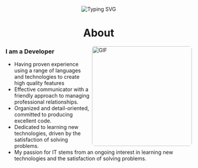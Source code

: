 <!---
# About Me
- Effective communicator with a friendly approach to managing professional relationships.
- Organized and detail-oriented, committed to producing excellent code.
- Dedicated to learning new technologies, driven by the satisfaction of solving problems.
- My passion for IT stems from an ongoing interest in learning new technologies and the satisfaction of solving problems.


# ⚡️Favorite languages and tools

<div>
<img height="200rem"alt="beescuit9510's Github Stats" src="https://github-readme-stats.vercel.app/api/top-langs?username=beescuit9510&langs_count=10&show_icons=true&locale=en&layout=donut"/>
</div>
--->



<div align="center">
 
![Typing SVG](https://readme-typing-svg.herokuapp.com?font=Architects+Daughter&size=45&height=80&width=700&center=true&vCenter=true&lines=Hey!+fellow+developers!;I'm+a+Java+Developer!;I'm+a+JS+Developer!)

</div>

<div align="center">
 
# About
</div>

<img align="right" margin-top="20px" height="270px" alt="GIF" style="border-radius:7px" src="https://cdn.dribbble.com/users/1059583/screenshots/4171367/coding-freak.gif" />

### I am a Developer
- Having proven experience using a range of languages and technologies to create high quality features
- Effective communicator with a friendly approach to managing professional relationships.
- Organized and detail-oriented, committed to producing excellent code.
- Dedicated to learning new technologies, driven by the satisfaction of solving problems.
- My passion for IT stems from an ongoing interest in learning new technologies and the satisfaction of solving problems.


<!---
<div align="center">

# Github Stats 📊

<br>

<div>
<img height="200rem" alt="beescuit9510's Github Stats" src="https://github-readme-streak-stats.herokuapp.com/?user=beescuit9510"/>
<img height="200rem"alt="beescuit9510's Github Stats" src="https://github-readme-stats.vercel.app/api/top-langs?username=beescuit9510&langs_count=10&show_icons=true&locale=en&layout=donut"/>
</div>
<img alt="beescuit9510's Github Stats" src="https://github-readme-stats.vercel.app/api?username=beescuit9510&show_icons=true&count_private=true"/>

# ⚙️🛠️ Tech Stack 🪓

<p>
 <img height="27rem" src="https://img.shields.io/badge/JavaScript-F7DF1E?style=flat&logo=JavaScript&logoColor=black"/>
 &nbsp;&nbsp;
 <img height="27rem"  src="https://img.shields.io/badge/TypeScript-3178C6?style=flat&logo=TypeScript&logoColor=white"/>
 &nbsp;&nbsp;
 <img height="27rem"  src="https://img.shields.io/badge/Java-blue?style=flat&logo=Java&logoColor=white"/>
</p>

<p>
 <img height="27rem"  src="https://img.shields.io/badge/React-white?style=flat&logo=React&logoColor=61DAFB"/>
 &nbsp;&nbsp;
 <img height="27rem"  src="https://img.shields.io/badge/Redux-pink?style=flat&logo=Redux&logoColor=764ABC"/>
 &nbsp;&nbsp;
 <img height="27rem"  src="https://img.shields.io/badge/Recoil-white?style=flat&logo=Recoil&logoColor"/>
 &nbsp;&nbsp;
 <img height="27rem"  src="https://img.shields.io/badge/Next-white?style=flat&logo=nextdotjs&logoColor=black"/>
</p>
 
<p>
 <img height="27rem"  src="https://img.shields.io/badge/HTML5-E34F26?style=flat&logo=html5&logoColor=white"/>
 &nbsp;&nbsp;
 <img height="27rem"  src="https://img.shields.io/badge/CSS3-1572B6?style=flat&logo=css3&logoColor=white"/>
 &nbsp;&nbsp;
 <img height="27rem"  src="https://img.shields.io/badge/Scss-green?style=flat&logo=Sass&logoColor=CC6699"/>
 &nbsp;&nbsp;
 <img height="27rem"  src="https://img.shields.io/badge/TailwindCSS-white?style=flat&logo=Tailwind-CSS&logoColor"/>
 &nbsp;&nbsp;
  <img height="27rem"  src="https://img.shields.io/badge/React-white?style=flat&logo=React&logoColor=61DAFB"/>
 &nbsp;&nbsp;
 <img height="27rem"  src="https://img.shields.io/badge/Next-white?style=flat&logo=nextdotjs&logoColor=black"/>

</p>

<p><img height="27rem"  src="https://img.shields.io/badge/Node.js-white?style=flat&logo=Node.js&logoColor=339933"/>&nbsp;&nbsp;<img height="27rem"  src="https://img.shields.io/badge/SpringBoot-white?style=flat&logo=SpringBoot&logoColor"/>&nbsp;&nbsp;<img height="27rem"  src="https://img.shields.io/badge/MySQL-white?style=flat&logo=MySQL&logoColor=4479A1"/></p>

<p><img height="27rem"  src="https://img.shields.io/badge/Git-white?style=flat&logo=Git&logoColor=F05032"/>
&nbsp;&nbsp;<img height="27rem"  src="https://img.shields.io/badge/Docker-white?style=flat&logo=Docker&logoColor"/>
&nbsp;&nbsp;<img height="27rem"  src="https://img.shields.io/badge/AWS-white?style=flat&logo=amazonaws&logoColor=339933"/>
</p>

- **LANGUAGES** :
![JavaScript](https://img.shields.io/badge/JavaScript-F7DF1E?style=for-the-badge&logo=javascript&logoColor=black)
![TypeScript](https://shields.io/badge/TypeScript-3178C6?logo=TypeScript&logoColor=FFF&style=for-the-badge)

- **SKILLS** :
![React](https://img.shields.io/badge/React-61DAFB?style=for-the-badge&logo=React&logoColor=black)
![Node.js](https://img.shields.io/badge/Node.js-339933?style=for-the-badge&logo=Node.js&logoColor=white)
![MySQL](https://img.shields.io/badge/MySQL-4479A1?style=for-the-badge&logo=MySQL&logoColor=white)
![Docker](https://img.shields.io/badge/Docker-2496ED?style=for-the-badge&logo=Docker&logoColor=white)

![C#](https://img.shields.io/badge/c%23-%23239120.svg?style=for-the-badge&logo=c-sharp&logoColor=white)
![JAVA](https://img.shields.io/badge/java-007396?style=for-the-badge&logo=java&logoColor=white)
![Spring Boot](https://img.shields.io/badge/SpringBoot-6DB33F?style=for-the-badge&logo=SpringBoot&logoColor=white)
![C](https://img.shields.io/badge/C%20-%232370ED.svg?style=for-the-badge&logo=c&logoColor=white)
![Python](https://img.shields.io/badge/python-3670A0?style=for-the-badge&logo=python&logoColor=white)
![HTML5](https://img.shields.io/badge/html5-%23E34F26.svg?style=for-the-badge&logo=html5&logoColor=white)
![CSS3](https://img.shields.io/badge/css3-%231572B6.svg?style=for-the-badge&logo=css3&logoColor=white)
![JavaScript](https://img.shields.io/badge/javascript-%23323330.svg?style=for-the-badge&logo=javascript&logoColor=white)
![Shell Script](https://img.shields.io/badge/Python-3776AB?style=flat-square&logo=Python&logoColor=white)

- **Platforms**:
![Linux](https://img.shields.io/badge/Linux-FCC624?style=for-the-badge&logo=linux&logoColor=black)
![Windows](https://img.shields.io/badge/Windows-0078D6?style=for-the-badge&logo=windows&logoColor=white)
![Raspberry Pi](https://img.shields.io/badge/-RaspberryPi-C51A4A?style=for-the-badge&logo=Raspberry-Pi)
![Arduino](https://img.shields.io/badge/-Arduino-00979D?style=for-the-badge&logo=Arduino&logoColor=white)
</div>

-->

